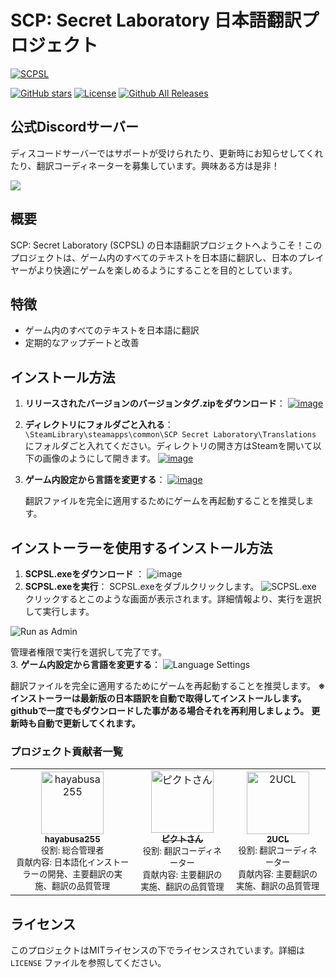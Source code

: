 # SCP: Secret Laboratory 日本語翻訳プロジェクト

[![SCPSL](https://shared.akamai.steamstatic.com/store_item_assets/steam/apps/700330/capsule_616x353.jpg?t=1717344352)]()

[![GitHub stars](https://img.shields.io/github/stars/hayabusa255/SCPSLTranslationJP)]() [![License](https://img.shields.io/github/license/hayabusa255/SCPSLTranslationJP)](https://github.com/hayabusa255/SCPSLTranslationJP/blob/main/LICENSE)
[![Github All Releases](https://img.shields.io/github/downloads/hayabusa255/SCPSLTranslationJP/total.svg)](https://github.com/hayabusa255/SCPSLTranslationJP/releases)
## 公式Discordサーバー

ディスコードサーバーではサポートが受けられたり、更新時にお知らせしてくれたり、翻訳コーディネーターを募集しています。興味ある方は是非！


[![](https://dcbadge.limes.pink/api/server/NNcHeyQNSf)](https://discord.gg/NNcHeyQNSf)


## 概要
SCP: Secret Laboratory (SCPSL) の日本語翻訳プロジェクトへようこそ！このプロジェクトは、ゲーム内のすべてのテキストを日本語に翻訳し、日本のプレイヤーがより快適にゲームを楽しめるようにすることを目的としています。

## 特徴
- ゲーム内のすべてのテキストを日本語に翻訳
- 定期的なアップデートと改善

## インストール方法
1. **リリースされたバージョンのバージョンタグ.zipをダウンロード**：
      [![image](https://github.com/hayabusa255/SCPSLTranslationJP/assets/140249828/47f1eb3f-0004-4834-801a-248fd2f8a4d0)]()
2. **ディレクトリにフォルダごと入れる**：
    `\SteamLibrary\steamapps\common\SCP Secret Laboratory\Translations` にフォルダごと入れてください。ディレクトリの開き方はSteamを開いて以下の画像のようにして開きます。
    [![image](https://github.com/hayabusa255/SCPSLTranslationJP/assets/140249828/b7a3309b-cee3-44ac-92be-e97165cda390)]()

3. **ゲーム内設定から言語を変更する**：
    [![image](https://github.com/hayabusa255/SCPSLTranslationJP/assets/140249828/5f85438c-641a-4fcc-8641-d13ed887ee12)]()
    
    翻訳ファイルを完全に適用するためにゲームを再起動することを推奨します。
## インストーラーを使用するインストール方法
1. **SCPSL.exeをダウンロード** ：
![image](https://github.com/hayabusa255/SCPSLTranslationJP/assets/140249828/6f6a1a08-de22-4e60-ad33-b2af9acf1416)
2. **SCPSL.exeを実行**：
 SCPSL.exeをダブルクリックします。
![SCPSL.exe](https://github.com/hayabusa255/SCPSLTranslationJP/assets/140249828/a69c5917-356e-464e-ade4-c4008316bede)
 クリックするとこのような画面が表示されます。詳細情報より、実行を選択して実行します。
            
![Run as Admin](https://github.com/hayabusa255/SCPSLTranslationJP/assets/140249828/e31991a3-6f39-48d6-8e6f-f9073c95b52c)

管理者権限で実行を選択して完了です。  
3. **ゲーム内設定から言語を変更する**：
  ![Language Settings](https://github.com/hayabusa255/SCPSLTranslationJP/assets/140249828/5f85438c-641a-4fcc-8641-d13ed887ee12)
            
翻訳ファイルを完全に適用するためにゲームを再起動することを推奨します。
**※インストーラーは最新版の日本語訳を自動で取得してインストールします。githubで一度でもダウンロードした事がある場合それを再利用しましょう。**
**更新時も自動で更新してくれます。**




### プロジェクト貢献者一覧

<table>
  <tr>
    <td align="center">
      <a href="https://github.com/hayabusa255">
        <img src="https://github.com/hayabusa255.png" width="100px;" alt="hayabusa255"/>
        <br />
        <sub><b>hayabusa255</b></sub>
      </a>
      <br />
      <sub>役割: 総合管理者</sub>
      <br />
      <sub>貢献内容: 日本語化インストーラーの開発、主要翻訳の実施、翻訳の品質管理</sub>
    </td>
    <td align="center">
      <a href="https://github.com/PikutoSun2">
        <img src="https://github.com/PikutoSun2.png" width="100px;" alt="ピクトさん"/>
        <br />
        <sub><b>ピクトさん</b></sub>
      </a>
      <br />
      <sub>役割: 翻訳コーディネーター</sub>
      <br />
      <sub>貢献内容: 主要翻訳の実施、翻訳の品質管理</sub>
    </td>
    <td align="center">
      <a href="https://github.com/2UCL">
        <img src="https://github.com/2UCL.png" width="100px;" alt="2UCL"/>
        <br />
        <sub><b>2UCL</b></sub>
      </a>
      <br />
      <sub>役割: 翻訳コーディネーター</sub>
      <br />
      <sub>貢献内容: 主要翻訳の実施、翻訳の品質管理</sub>
    </td>
  </tr>
</table>



## ライセンス
このプロジェクトはMITライセンスの下でライセンスされています。詳細は `LICENSE` ファイルを参照してください。
